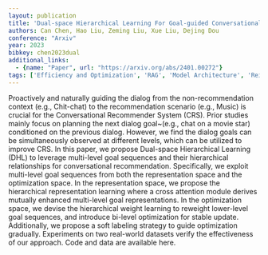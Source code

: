 ```yaml
---
layout: publication
title: 'Dual-space Hierarchical Learning For Goal-guided Conversational Recommendation'
authors: Can Chen, Hao Liu, Zeming Liu, Xue Liu, Dejing Dou
conference: "Arxiv"
year: 2023
bibkey: chen2023dual
additional_links:
  - {name: "Paper", url: "https://arxiv.org/abs/2401.00272"}
tags: ['Efficiency and Optimization', 'RAG', 'Model Architecture', 'Reinforcement Learning', 'Attention Mechanism']
---
```

Proactively and naturally guiding the dialog from the non-recommendation
context (e.g., Chit-chat) to the recommendation scenario (e.g., Music) is
crucial for the Conversational Recommender System (CRS). Prior studies mainly
focus on planning the next dialog goal~(e.g., chat on a movie star) conditioned
on the previous dialog. However, we find the dialog goals can be simultaneously
observed at different levels, which can be utilized to improve CRS. In this
paper, we propose Dual-space Hierarchical Learning (DHL) to leverage
multi-level goal sequences and their hierarchical relationships for
conversational recommendation. Specifically, we exploit multi-level goal
sequences from both the representation space and the optimization space. In the
representation space, we propose the hierarchical representation learning where
a cross attention module derives mutually enhanced multi-level goal
representations. In the optimization space, we devise the hierarchical weight
learning to reweight lower-level goal sequences, and introduce bi-level
optimization for stable update. Additionally, we propose a soft labeling
strategy to guide optimization gradually. Experiments on two real-world
datasets verify the effectiveness of our approach. Code and data are available
here.
